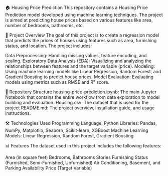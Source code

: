 🏠 Housing Price Prediction
This repository contains a Housing Price Prediction model developed using machine learning techniques. The project is aimed at predicting house prices based on various features like area, number of bedrooms, bathrooms, etc.

🚀 Project Overview
The goal of this project is to create a regression model that predicts the prices of houses using features such as area, furnishing status, and location. 
The project includes:

Data Preprocessing: Handling missing values, feature encoding, and scaling.
Exploratory Data Analysis (EDA): Visualizing and analyzing the relationships between features and the target variable (price).
Modeling: Using machine learning models like Linear Regression, Random Forest, and Gradient Boosting to predict house prices.
Model Evaluation: Evaluating models using metrics such as RMSE and R² score.

📂 Repository Structure
housing-price-prediction.ipynb: The main Jupyter Notebook that contains the entire workflow from data exploration to model building and evaluation.
Housing.csv: The dataset that is used for the project
README.md: The project overview, installation guide, and usage instructions.

🛠️ Technologies Used
Programming Language: Python
Libraries: Pandas, NumPy, Matplotlib, Seaborn, Scikit-learn, XGBoost
Machine Learning Models: Linear Regression, Random Forest, Gradient Boosting

📊 Features
The dataset used in this project includes the following features:

Area (in square feet)
Bedrooms, Bathrooms
Stories
Furnishing Status (Furnished, Semi-Furnished, Unfurnished)
Air Conditioning, Basement, and Parking Availability
Price (Target Variable)
